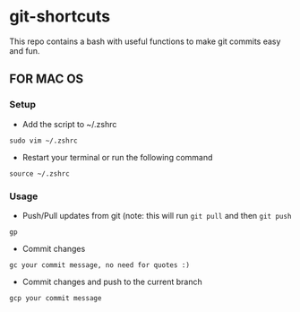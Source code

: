 # git-shortcuts

This repo contains a bash with useful functions to make git commits easy and fun.  

## FOR MAC OS    

### Setup     
- Add the script to ~/.zshrc
```
sudo vim ~/.zshrc
```    
- Restart your terminal or run the following command    
```
source ~/.zshrc
```     
    
### Usage 
- Push/Pull updates from git (note: this will run ```git pull``` and then ```git push```     
```
gp 
```
- Commit changes    
```
gc your commit message, no need for quotes :)
```
- Commit changes and push to the current branch    
```
gcp your commit message
```    
